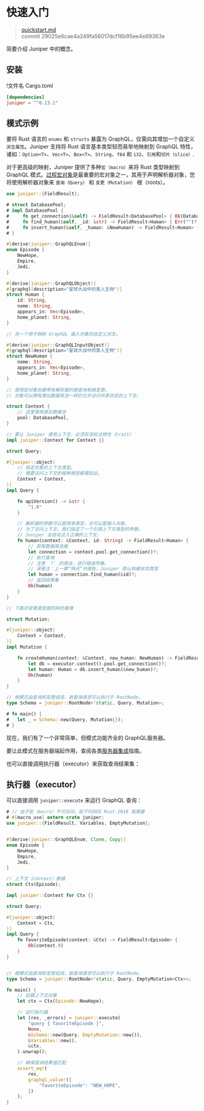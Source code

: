 # 快速入门

> [quickstart.md](https://github.com/graphql-rust/juniper/blob/master/docs/book/content/quickstart.md)
> <br />
> commit 29025e6cae4a249fa56017dcf16b95ee4e89363e

简要介绍 Juniper 中的概念。

## 安装

!文件名 Cargo.toml

```toml
[dependencies]
juniper = "^0.13.1"
```

## 模式示例

要将 Rust 语言的 `enums` 和 `structs` 暴露为 GraphQL，仅需向其增加一个自定义`派生属性`。Juniper 支持将 Rust 语言基本类型轻而易举地映射到 GraphQL 特性，诸如：`Option<T>`、`Vec<T>`、`Box<T>`、`String`、`f64` 和 `i32`、`引用`和`切片（slice）`.

对于更高级的映射，Juniper 提供了多种`宏（macro）`来将 Rust 类型映射到 GraphQL 模式。[过程宏对象][jp_obj_macro]是最重要的宏对象之一，其用于声明解析器对象，您将使用解析器对象来 `查询（Query）` 和 `变更（Mutation）` 根（roots）。

```rust
use juniper::{FieldResult};

# struct DatabasePool;
# impl DatabasePool {
#     fn get_connection(&self) -> FieldResult<DatabasePool> { Ok(DatabasePool) }
#     fn find_human(&self, _id: &str) -> FieldResult<Human> { Err("")? }
#     fn insert_human(&self, _human: &NewHuman) -> FieldResult<Human> { Err("")? }
# }

#[derive(juniper::GraphQLEnum)]
enum Episode {
    NewHope,
    Empire,
    Jedi,
}

#[derive(juniper::GraphQLObject)]
#[graphql(description="星球大战中的类人生物")]
struct Human {
    id: String,
    name: String,
    appears_in: Vec<Episode>,
    home_planet: String,
}

// 另一个用于映射 GraphQL 输入对象的自定义派生。

#[derive(juniper::GraphQLInputObject)]
#[graphql(description="星球大战中的类人生物")]
struct NewHuman {
    name: String,
    appears_in: Vec<Episode>,
    home_planet: String,
}

// 使用宏对象创建带有解析器的根查询和根变更。
// 对象可以拥有类似数据库池一样的允许访问共享状态的上下文。

struct Context {
    // 这里使用真实数据池
    pool: DatabasePool,
}

// 要让 Juniper 使用上下文，必须实现标注特性（trait）
impl juniper::Context for Context {}

struct Query;

#[juniper::object(
    // 指定对象的上下文类型。
    // 需要访问上下文的每种类型都需如此。
    Context = Context,
)]
impl Query {

    fn apiVersion() -> &str {
        "1.0"
    }

    // 解析器的参数可以是简单类型，也可以是输入对象。
    // 为了访问上下文，我们指定了一个引用上下文类型的参数。
    // Juniper 会自动注入正确的上下文。
    fn human(context: &Context, id: String) -> FieldResult<Human> {
        // 获取数据库连接
        let connection = context.pool.get_connection()?;
        // 执行查询
        // 注意 `?` 的用法，进行错误传播。
        // 译者注：上一章“特点”中提到，Juniper 默认构建非空类型
        let human = connection.find_human(&id)?;
        // 返回结果集
        Ok(human)
    }
}

// 下面对变更类型做同样的事情

struct Mutation;

#[juniper::object(
    Context = Context,
)]
impl Mutation {

    fn createHuman(context: &Context, new_human: NewHuman) -> FieldResult<Human> {
        let db = executor.context().pool.get_connection()?;
        let human: Human = db.insert_human(&new_human)?;
        Ok(human)
    }
}

// 根模式由查询和变更组成，故查询请求可以执行于 RootNode。
type Schema = juniper::RootNode<'static, Query, Mutation>;

# fn main() {
#   let _ = Schema::new(Query, Mutation{});
# }
```

现在，我们有了一个非常简单，但模式功能齐全的 GraphQL服务器。

要让此模式在服务器端起作用，查阅各类[服务器集成](./servers/index.md)指南。

也可以直接调用执行器（executor）来获取查询结果集：

## 执行器（executor）

可以直接调用 `juniper::execute` 来运行 GraphQL 查询：

```rust
# // 由于宏（macro）不可访问，如下代码仅 Rust-2018 版需要
# #[macro_use] extern crate juniper;
use juniper::{FieldResult, Variables, EmptyMutation};


#[derive(juniper::GraphQLEnum, Clone, Copy)]
enum Episode {
    NewHope,
    Empire,
    Jedi,
}

// 上下文（context）数据
struct Ctx(Episode);

impl juniper::Context for Ctx {}

struct Query;

#[juniper::object(
    Context = Ctx,
)]
impl Query {
    fn favoriteEpisode(context: &Ctx) -> FieldResult<Episode> {
        Ok(context.0)
    }
}


// 根模式由查询和变更组成，故查询请求可以执行于 RootNode。
type Schema = juniper::RootNode<'static, Query, EmptyMutation<Ctx>>;

fn main() {
    // 创建上下文对象
    let ctx = Ctx(Episode::NewHope);

    // 运行执行器
    let (res, _errors) = juniper::execute(
        "query { favoriteEpisode }",
        None,
        &Schema::new(Query, EmptyMutation::new()),
        &Variables::new(),
        &ctx,
    ).unwrap();

    // 确保查询结果值匹配
    assert_eq!(
        res,
        graphql_value!({
            "favoriteEpisode": "NEW_HOPE",
        })
    );
}
```

[hyper]: servers/hyper.md
[warp]: servers/warp.md
[rocket]: servers/rocket.md
[iron]: servers/iron.md
[tutorial]: ./tutorial.html
[jp_obj_macro]: https://docs.rs/juniper/latest/juniper/macro.object.html
